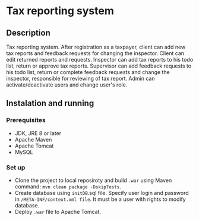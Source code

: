 # Tax reporting system

## Description

Tax reporting system. After registration as a taxpayer, client can add new tax reports and feedback requests for changing the inspector. Client can edit returned reports and requests. Inspector can add tax reports to his todo list, return or approve tax reports. Supervisor can add feedback requests to his todo list, return or complete feedback requests and change the inspector, responsible for reviewing of tax report. Admin can activate/deactivate users and change user's role. 

## Instalation and running 
### Prerequisites

- JDK, JRE 8 or later
- Apache Maven
- Apache Tomcat
- MySQL

### Set up
- Clone the project to local reposiroty and build `.war` using Maven command: `mvn clean package -DskipTests`.
- Create database using `initDB`.sql file. Specify user login and password in `/META-INF/context.xml file`. It must be a user with rights to modify database. 
- Deploy `.war` file to Apache Tomcat.
